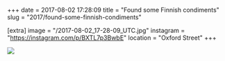 +++
date = 2017-08-02 17:28:09
title = "Found some Finnish condiments"
slug = "2017/found-some-finnish-condiments"

[extra]
image = "/2017-08-02_17-28-09_UTC.jpg"
instagram = "https://instagram.com/p/BXTL7p3BwbE"
location = "Oxford Street"
+++

<img src="/2017-08-02_17-28-09_UTC.jpg" />
